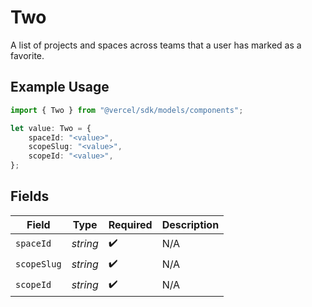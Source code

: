 # Two

A list of projects and spaces across teams that a user has marked as a favorite.

## Example Usage

```typescript
import { Two } from "@vercel/sdk/models/components";

let value: Two = {
    spaceId: "<value>",
    scopeSlug: "<value>",
    scopeId: "<value>",
};
```

## Fields

| Field              | Type               | Required           | Description        |
| ------------------ | ------------------ | ------------------ | ------------------ |
| `spaceId`          | *string*           | :heavy_check_mark: | N/A                |
| `scopeSlug`        | *string*           | :heavy_check_mark: | N/A                |
| `scopeId`          | *string*           | :heavy_check_mark: | N/A                |